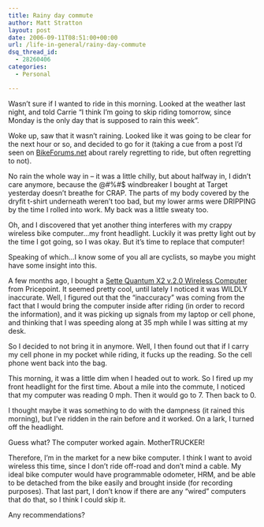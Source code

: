 ```yaml
---
title: Rainy day commute
author: Matt Stratton
layout: post
date: 2006-09-11T08:51:00+00:00
url: /life-in-general/rainy-day-commute
dsq_thread_id:
  - 28260406
categories:
  - Personal

---
```

Wasn&#8217;t sure if I wanted to ride in this morning. Looked at the weather last night, and told Carrie &#8220;I think I&#8217;m going to skip riding tomorrow, since Monday is the only day that is supposed to rain this week&#8221;.

Woke up, saw that it wasn&#8217;t raining. Looked like it was going to be clear for the next hour or so, and decided to go for it (taking a cue from a post I&#8217;d seen on [BikeForums.net][1] about rarely regretting to ride, but often regretting to not).

No rain the whole way in &#8211; it was a little chilly, but about halfway in, I didn&#8217;t care anymore, because the @#%#$ windbreaker I bought at Target yesterday doesn&#8217;t breathe for CRAP. The parts of my body covered by the dryfit t-shirt underneath weren&#8217;t too bad, but my lower arms were DRIPPING by the time I rolled into work. My back was a little sweaty too.

Oh, and I discovered that yet another thing interferes with my crappy wireless bike computer&#8230;my front headlight. Luckily it was pretty light out by the time I got going, so I was okay. But it&#8217;s time to replace that computer!

Speaking of which&#8230;I know some of you all are cyclists, so maybe you might have some insight into this.

A few months ago, I bought a <a href="https://www.pricepoint.com/detail/14353-095_SETQV5-0-Search--/Sette-Quantum-X2-v.2.0-Wireless-Computer.htm" target="_blank" class="postlink">Sette Quantum X2 v.2.0 Wireless Computer</a> from Pricepoint. It seemed pretty cool, until lately I noticed it was WILDLY inaccurate. Well, I figured out that the &#8220;inaccuracy&#8221; was coming from the fact that I would bring the computer inside after riding (in order to record the information), and it was picking up signals from my laptop or cell phone, and thinking that I was speeding along at 35 mph while I was sitting at my desk.

So I decided to not bring it in anymore. Well, I then found out that if I carry my cell phone in my pocket while riding, it fucks up the reading. So the cell phone went back into the bag.

This morning, it was a little dim when I headed out to work. So I fired up my front headlight for the first time. About a mile into the commute, I noticed that my computer was reading 0 mph. Then it would go to 7. Then back to 0.

I thought maybe it was something to do with the dampness (it rained this morning), but I&#8217;ve ridden in the rain before and it worked. On a lark, I turned off the headlight.

Guess what? The computer worked again. MotherTRUCKER!

Therefore, I&#8217;m in the market for a new bike computer. I think I want to avoid wireless this time, since I don&#8217;t ride off-road and don&#8217;t mind a cable. My ideal bike computer would have programmable odometer, HRM, and be able to be detached from the bike easily and brought inside (for recording purposes). That last part, I don&#8217;t know if there are any &#8220;wired&#8221; computers that do that, so I think I could skip it.

Any recommendations?

 [1]: https://www.bikeforums.net/